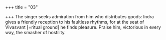 +++
title = "03"

+++
The singer seeks admiration from him who distributes goods: Indra gives  a friendly reception to his faultless rhythms,
for at the seat of Vivasvant [=ritual ground] he finds pleasure. Praise  him, victorious in every way, the smasher of hostility.